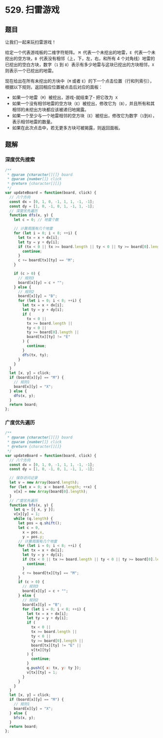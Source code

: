 # 529. 扫雷游戏

## 题目

让我们一起来玩扫雷游戏！

给定一个代表游戏板的二维字符矩阵。 `M`  代表一个未挖出的地雷，`E`  代表一个未挖出的空方块，`B`  代表没有相邻（上，下，左，右，和所有 4 个对角线）地雷的已挖出的空白方块，数字（`1` 到 `8`）表示有多少地雷与这块已挖出的方块相邻，`X`  则表示一个已挖出的地雷。

现在给出在所有未挖出的方块中（`M` 或者 `E`）的下一个点击位置（行和列索引），根据以下规则，返回相应位置被点击后对应的面板：

- 如果一个地雷（`M`）被挖出，游戏-就结束了- 把它改为  `X`
- 如果一个没有相邻地雷的空方块（`E`）被挖出，修改它为（`B`），并且所有和其相邻的未挖出方块都应该被递归地揭露。
- 如果一个至少与一个地雷相邻的空方块（`E`）被挖出，修改它为数字（`1`到`8`），表示相邻地雷的数量。
- 如果在此次点击中，若无更多方块可被揭露，则返回面板。

## 题解

### 深度优先搜索

```js
/**
 * @param {character[][]} board
 * @param {number[]} click
 * @return {character[][]}
 */
var updateBoard = function(board, click) {
  // 八个方向
  const dx = [0, 1, 0, -1, 1, 1, -1, -1];
  const dy = [1, 0, -1, 0, 1, -1, 1, -1];
  // 深度优先遍历
  function dfs(x, y) {
    let c = 0; // 地雷个数

    // 计算周围有几个地雷
    for (let i = 0; i < 8; ++i) {
      let tx = x + dx[i];
      let ty = y + dy[i];
      if (tx < 0 || tx >= board.length || ty < 0 || ty >= board[0].length) {
        continue;
      }
      c += board[tx][ty] == "M";
    }

    if (c > 0) {
      // 规则3
      board[x][y] = c + "";
    } else {
      // 规则2
      board[x][y] = "B";
      for (let i = 0; i < 8; ++i) {
        let tx = x + dx[i];
        let ty = y + dy[i];
        if (
          tx < 0 ||
          tx >= board.length ||
          ty < 0 ||
          ty >= board[0].length ||
          board[tx][ty] != "E"
        ) {
          continue;
        }
        dfs(tx, ty);
      }
    }
  }
  let [x, y] = click;
  if (board[x][y] == "M") {
    // 规则1
    board[x][y] = "X";
  } else {
    dfs(x, y);
  }
  return board;
};
```

### 广度优先遍历

```js
/**
 * @param {character[][]} board
 * @param {number[]} click
 * @return {character[][]}
 */
var updateBoard = function(board, click) {
  // 八个方向
  const dx = [0, 1, 0, -1, 1, 1, -1, -1];
  const dy = [1, 0, -1, 0, 1, -1, 1, -1];

  // 保存访问记录
  let v = new Array(board.length);
  for (let x = 0; x < board.length; ++x) {
    v[x] = new Array(board[0].length);
  }
  // 广度优先遍历
  function bfs(x, y) {
    let q = [{ x, y }];
    v[x][y] = 1;
    while (q.length) {
      let pos = q.shift();
      let c = 0,
        x = pos.x,
        y = pos.y;
      // 计算周围有几个地雷
      for (let i = 0; i < 8; ++i) {
        let tx = x + dx[i];
        let ty = y + dy[i];
        if (tx < 0 || tx >= board.length || ty < 0 || ty >= board[0].length) {
          continue;
        }
        c += board[tx][ty] == "M";
      }
      if (c > 0) {
        // 规则3
        board[x][y] = c + "";
      } else {
        // 规则2
        board[x][y] = "B";
        for (let i = 0; i < 8; ++i) {
          let tx = x + dx[i];
          let ty = y + dy[i];
          if (
            tx < 0 ||
            tx >= board.length ||
            ty < 0 ||
            ty >= board[0].length ||
            board[tx][ty] != "E" ||
            v[tx][ty]
          ) {
            continue;
          }
          q.push({ x: tx, y: ty });
          v[tx][ty] = 1;
        }
      }
    }
  }
  let [x, y] = click;
  if (board[x][y] == "M") {
    // 规则1
    board[x][y] = "X";
  } else {
    bfs(x, y);
  }
  return board;
};
```
